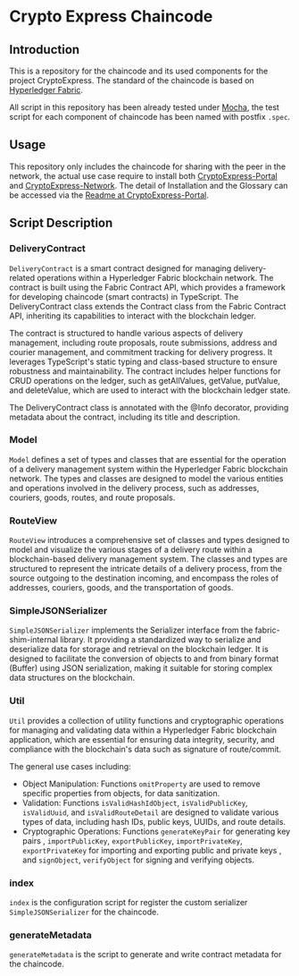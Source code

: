 # Crypto Express Chaincode

## Introduction
This is a repository for the chaincode and its used components for the project CryptoExpress. The standard of the chaincode is based on [Hyperledger Fabric](https://github.com/hyperledger/fabric). 

All script in this repository has been already tested under [Mocha](https://mochajs.org/), the test script for each component of chaincode has been named with postfix `.spec`.

## Usage
This repository only includes the chaincode for sharing with the peer in the network, the actual use case require to install both [CryptoExpress-Portal](https://github.com/Jerrylum/CryptoExpress-Portal) and [CryptoExpress-Network](https://github.com/Jerrylum/CryptoExpress-Network). The detail of Installation and the Glossary can be accessed via the [Readme at CryptoExpress-Portal](https://github.com/Jerrylum/CryptoExpress-Portal/blob/main/README.md).

## Script Description

### DeliveryContract
`DeliveryContract` is a smart contract designed for managing delivery-related operations within a Hyperledger Fabric blockchain network. The contract is built using the Fabric Contract API, which provides a framework for developing chaincode (smart contracts) in TypeScript. The DeliveryContract class extends the Contract class from the Fabric Contract API, inheriting its capabilities to interact with the blockchain ledger.

The contract is structured to handle various aspects of delivery management, including route proposals, route submissions, address and courier management, and commitment tracking for delivery progress. It leverages TypeScript's static typing and class-based structure to ensure robustness and maintainability. The contract includes helper functions for CRUD operations on the ledger, such as getAllValues, getValue, putValue, and deleteValue, which are used to interact with the blockchain ledger state.

The DeliveryContract class is annotated with the @Info decorator, providing metadata about the contract, including its title and description.

### Model
`Model` defines a set of types and classes that are essential for the operation of a delivery management system within the Hyperledger Fabric blockchain network. The types and classes are designed to model the various entities and operations involved in the delivery process, such as addresses, couriers, goods, routes, and route proposals.

### RouteView
`RouteView` introduces a comprehensive set of classes and types designed to model and visualize the various stages of a delivery route within a blockchain-based delivery management system. The classes and types are structured to represent the intricate details of a delivery process, from the source outgoing to the destination incoming, and encompass the roles of addresses, couriers, goods, and the transportation of goods.

### SimpleJSONSerializer
`SimpleJSONSerializer` implements the Serializer interface from the fabric-shim-internal library. It providing a standardized way to serialize and deserialize data for storage and retrieval on the blockchain ledger. It is designed to facilitate the conversion of objects to and from binary format (Buffer) using JSON serialization, making it suitable for storing complex data structures on the blockchain.

### Util
`Util` provides a collection of utility functions and cryptographic operations for managing and validating data within a Hyperledger Fabric blockchain application, which are essential for ensuring data integrity, security, and compliance with the blockchain's data such as signature of route/commit. 

The general use cases including:
- Object Manipulation: Functions `omitProperty` are used to remove specific properties from objects, for data sanitization.
- Validation: Functions `isValidHashIdObject`, `isValidPublicKey`, `isValidUuid`, and `isValidRouteDetail` are designed to validate various types of data, including hash IDs, public keys, UUIDs, and route details.
- Cryptographic Operations: Functions `generateKeyPair` for generating key pairs , `importPublicKey`, `exportPublicKey`, `importPrivateKey`, `exportPrivateKey` for importing and exporting public and private keys , and `signObject`, `verifyObject` for signing and verifying objects.

### index
`index` is the configuration script for register the custom serializer `SimpleJSONSerializer` for the chaincode.

### generateMetadata
`generateMetadata` is the script to generate and write contract metadata for the chaincode.
